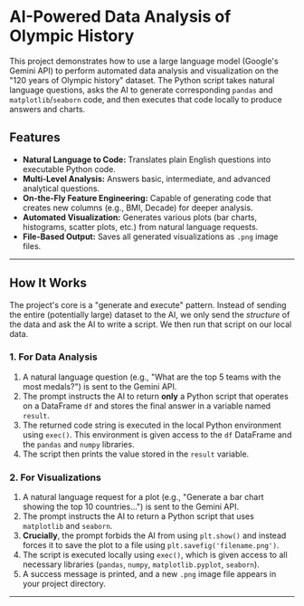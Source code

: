 # AI-Powered Data Analysis of Olympic History

This project demonstrates how to use a large language model (Google's Gemini API) to perform automated data analysis and visualization on the "120 years of Olympic history" dataset. The Python script takes natural language questions, asks the AI to generate corresponding `pandas` and `matplotlib`/`seaborn` code, and then executes that code locally to produce answers and charts.

## Features

-   **Natural Language to Code:** Translates plain English questions into executable Python code.
-   **Multi-Level Analysis:** Answers basic, intermediate, and advanced analytical questions.
-   **On-the-Fly Feature Engineering:** Capable of generating code that creates new columns (e.g., BMI, Decade) for deeper analysis.
-   **Automated Visualization:** Generates various plots (bar charts, histograms, scatter plots, etc.) from natural language requests.
-   **File-Based Output:** Saves all generated visualizations as `.png` image files.

---

## How It Works

The project's core is a "generate and execute" pattern. Instead of sending the entire (potentially large) dataset to the AI, we only send the *structure* of the data and ask the AI to write a script. We then run that script on our local data.

### 1. For Data Analysis

1.  A natural language question (e.g., "What are the top 5 teams with the most medals?") is sent to the Gemini API.
2.  The prompt instructs the AI to return **only** a Python script that operates on a DataFrame `df` and stores the final answer in a variable named `result`.
3.  The returned code string is executed in the local Python environment using `exec()`. This environment is given access to the `df` DataFrame and the `pandas` and `numpy` libraries.
4.  The script then prints the value stored in the `result` variable.

### 2. For Visualizations

1.  A natural language request for a plot (e.g., "Generate a bar chart showing the top 10 countries...") is sent to the Gemini API.
2.  The prompt instructs the AI to return a Python script that uses `matplotlib` and `seaborn`.
3.  **Crucially**, the prompt forbids the AI from using `plt.show()` and instead forces it to save the plot to a file using `plt.savefig('filename.png')`.
4.  The script is executed locally using `exec()`, which is given access to all necessary libraries (`pandas`, `numpy`, `matplotlib.pyplot`, `seaborn`).
5.  A success message is printed, and a new `.png` image file appears in your project directory.

---
